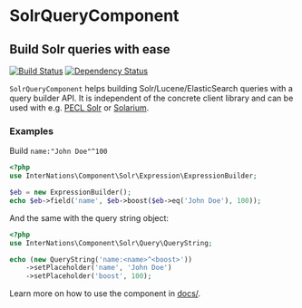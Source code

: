 # SolrQueryComponent
## Build Solr queries with ease
[![Build Status](https://travis-ci.org/InterNations/SolrQueryComponent.svg)](https://travis-ci.org/InterNations/SolrQueryComponent) [![Dependency Status](https://www.versioneye.com/user/projects/5347af01fe0d0720b50000b1/badge.png)](https://www.versioneye.com/user/projects/5347af01fe0d0720b50000b1)

`SolrQueryComponent` helps building Solr/Lucene/ElasticSearch queries with a query builder API. It is independent of
the concrete client library and can be used with e.g. [PECL Solr](http://pecl.php.net/package/solr) or
[Solarium](http://www.solarium-project.org/).

### Examples

Build `name:"John Doe"^100`

```php
<?php
use InterNations\Component\Solr\Expression\ExpressionBuilder;

$eb = new ExpressionBuilder();
echo $eb->field('name', $eb->boost($eb->eq('John Doe'), 100));
```

And the same with the query string object:

```php
<?php
use InterNations\Component\Solr\Query\QueryString;

echo (new QueryString('name:<name>^<boost>'))
    ->setPlaceholder('name', 'John Doe')
    ->setPlaceholder('boost', 100);
```

Learn more on how to use the component in [docs/](docs).
